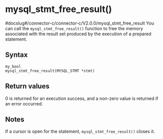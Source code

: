 mysql_stmt_free_result()
=============================================
#docslug#/connector-c/connector-c/V2.0.0/mysql_stmt_free_result
You can call the `mysql_stmt_free_result()` function to free the memory associated with the result set produced by the execution of a prepared statement.

Syntax
---------------------------

```unknow
my_bool
mysql_stmt_free_result(MYSQL_STMT *stmt)
```



Return values
----------------------------------

0 is returned for an execution success, and a non-zero value is returned if an error occurred.

Notes
--------------------------

If a cursor is open for the statement, `mysql_stmt_free_result()` closes it.
